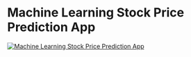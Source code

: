 # Machine Learning Stock Price Prediction App


[![Machine Learning Stock Price Prediction App](https://img.youtube.com/vi/CPTwoVR9DJw/0.jpg)](https://www.youtube.com/watch?v=CPTwoVR9DJw)
